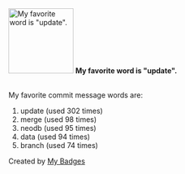 <img src="https://my-badges.github.io/my-badges/favorite-word.png" alt="My favorite word is &quot;update&quot;." title="My favorite word is &quot;update&quot;." width="128">
<strong>My favorite word is &quot;update&quot;.</strong>
<br><br>

My favorite commit message words are:

1. update (used 302 times)
2. merge (used 98 times)
3. neodb (used 95 times)
4. data (used 94 times)
5. branch (used 74 times)


Created by <a href="https://github.com/my-badges/my-badges">My Badges</a>